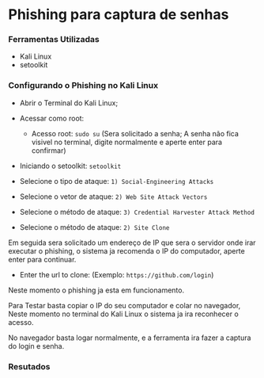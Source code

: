 # Phishing para captura de senhas

### Ferramentas Utilizadas

- Kali Linux
- setoolkit

### Configurando o Phishing no Kali Linux

- Abrir o Terminal do Kali Linux;
- Acessar como root:
  - Acesso root: ``` sudo su ``` (Sera solicitado a senha; A senha não fica visivel no terminal, digite normalmente e aperte enter   para confirmar)

- Iniciando o setoolkit: ``` setoolkit ```
- Selecione o tipo de ataque: ``` 1) Social-Engineering Attacks ```
- Selecione o vetor de ataque: ``` 2) Web Site Attack Vectors ```
- Selecione o método de ataque: ``` 3) Credential Harvester Attack Method ```
- Selecione o método de ataque: ``` 2) Site Clone ```

Em seguida sera solicitado um endereço de IP que sera o servidor onde irar executar o phishing, o sistema ja recomenda o IP do computador, aperte enter para continuar.

- Enter the url to clone: (Exemplo: ```https://github.com/login```)

Neste momento o phishing ja esta em funcionamento.

Para Testar basta copiar o IP do seu computador e colar no navegador, Neste momento no terminal do Kali Linux o sistema ja ira reconhecer o acesso.

No navegador basta logar normalmente, e a ferramenta ira fazer a captura do login e senha.

### Resutados
